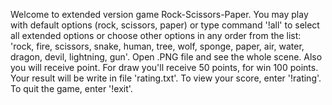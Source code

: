 Welcome to extended version game Rock-Scissors-Paper.
You may play with default options (rock, scissors, paper) or type command '!all' to select all extended options or choose other options in any order from the list: 
'rock, fire, scissors, snake, human, tree, wolf, sponge, paper, air, water, dragon, devil, lightning, gun'.
Open .PNG file and see the whole scene.
Also you will receive point. For draw you'll receive 50 points, for win 100 points.
Your result will be write in file 'rating.txt'.
To view your score, enter '!rating'. To quit the game, enter '!exit'.
